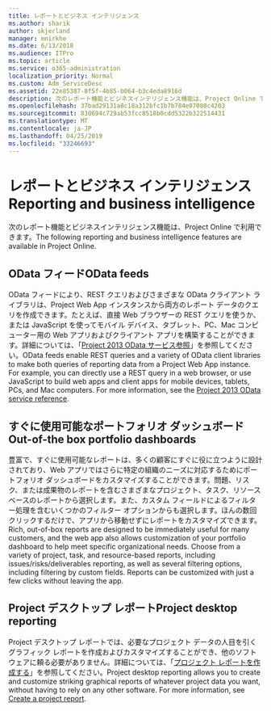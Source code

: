 ```yaml
---
title: レポートとビジネス インテリジェンス
ms.author: sharik
author: skjerland
manager: mnirkhe
ms.date: 6/13/2018
ms.audience: ITPro
ms.topic: article
ms.service: o365-administration
localization_priority: Normal
ms.custom: Adm_ServiceDesc
ms.assetid: 22e85387-8f5f-4b85-b064-b3c4eda8916d
description: 次のレポート機能とビジネスインテリジェンス機能は、Project Online で利用できます。
ms.openlocfilehash: 37bad29131a8c18a312bfc1b7b784e07080c4203
ms.sourcegitcommit: 830694c729ab53fcc8518b0cdd5322b322514431
ms.translationtype: MT
ms.contentlocale: ja-JP
ms.lasthandoff: 04/25/2019
ms.locfileid: "33246693"
---
```

# <a name="reporting-and-business-intelligence"></a><span data-ttu-id="d420e-103">レポートとビジネス インテリジェンス</span><span class="sxs-lookup"><span data-stu-id="d420e-103">Reporting and business intelligence</span></span>

<span data-ttu-id="d420e-104">次のレポート機能とビジネスインテリジェンス機能は、Project Online で利用できます。</span><span class="sxs-lookup"><span data-stu-id="d420e-104">The following reporting and business intelligence features are available in Project Online.</span></span>
  
## <a name="odata-feeds"></a><span data-ttu-id="d420e-105">OData フィード</span><span class="sxs-lookup"><span data-stu-id="d420e-105">OData feeds</span></span>
<span data-ttu-id="d420e-106"><a name="bkmk_ODataFeeds"> </a></span><span class="sxs-lookup"><span data-stu-id="d420e-106"></span></span>

<span data-ttu-id="d420e-p101">OData フィードにより、REST クエリおよびさまざまな OData クライアント ライブラリは、Project Web App インスタンスから両方のレポート データのクエリを作成できます。たとえば、直接 Web ブラウザーの REST クエリを使うか、または JavaScript を使ってモバイル デバイス、タブレット、PC、Mac コンピューター用の Web アプリおよびクライアント アプリを構築することができます。詳細については、「[Project 2013 OData サービス参照](http://go.microsoft.com/fwlink/?LinkID=823655&amp;clcid=0x409)」を参照してください。</span><span class="sxs-lookup"><span data-stu-id="d420e-p101">OData feeds enable REST queries and a variety of OData client libraries to make both queries of reporting data from a Project Web App instance. For example, you can directly use a REST query in a web browser, or use JavaScript to build web apps and client apps for mobile devices, tablets, PCs, and Mac computers. For more information, see the [Project 2013 OData service reference](http://go.microsoft.com/fwlink/?LinkID=823655&amp;clcid=0x409).</span></span>
  
## <a name="out-of-the-box-portfolio-dashboards"></a><span data-ttu-id="d420e-110">すぐに使用可能なポートフォリオ ダッシュボード</span><span class="sxs-lookup"><span data-stu-id="d420e-110">Out-of-the box portfolio dashboards</span></span>
<span data-ttu-id="d420e-111"><a name="bkmk_OutOfTheBoxPortfolioDashboards"> </a></span><span class="sxs-lookup"><span data-stu-id="d420e-111"></span></span>

<span data-ttu-id="d420e-p102">豊富で、すぐに使用可能なレポートは、多くの顧客にすぐに役に立つように設計されており、Web アプリではさらに特定の組織のニーズに対応するためにポートフォリオ ダッシュボードをカスタマイズすることができます。問題、リスク、または成果物のレポートを含むさまざまなプロジェクト、タスク、リソースベースのレポートから選択します。また、カスタム フィールドによるフィルター処理を含むいくつかのフィルター オプションからも選択します。ほんの数回クリックするだけで、アプリから移動せずにレポートをカスタマイズできます。</span><span class="sxs-lookup"><span data-stu-id="d420e-p102">Rich, out-of-box reports are designed to be immediately useful for many customers, and the web app also allows customization of your portfolio dashboard to help meet specific organizational needs. Choose from a variety of project, task, and resource-based reports, including issues/risks/deliverables reporting, as well as several filtering options, including filtering by custom fields. Reports can be customized with just a few clicks without leaving the app.</span></span> 
  
## <a name="project-desktop-reporting"></a><span data-ttu-id="d420e-115">Project デスクトップ レポート</span><span class="sxs-lookup"><span data-stu-id="d420e-115">Project desktop reporting</span></span>
<span data-ttu-id="d420e-116"><a name="bkmk_ProjectDesktopReporting"> </a></span><span class="sxs-lookup"><span data-stu-id="d420e-116"></span></span>

<span data-ttu-id="d420e-p103">Project デスクトップ レポートでは、必要なプロジェクト データの人目を引くグラフィック レポートを作成およびカスタマイズすることができ、他のソフトウェアに頼る必要がありません。詳細については、「[プロジェクト レポートを作成する](http://go.microsoft.com/fwlink/?LinkID=823657&amp;clcid=0x409)」を参照してください。</span><span class="sxs-lookup"><span data-stu-id="d420e-p103">Project desktop reporting allows you to create and customize striking graphical reports of whatever project data you want, without having to rely on any other software. For more information, see [Create a project report](http://go.microsoft.com/fwlink/?LinkID=823657&amp;clcid=0x409).</span></span>
  

